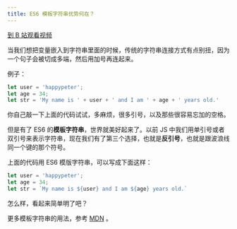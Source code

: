 ```yaml
---
title: ES6 模板字符串优势何在？
---
```


[到 B 站观看视频](https://www.bilibili.com/video/BV1RD4y127Df/)


当我们想把变量嵌入到字符串里面的时候，传统的字符串连接方式有点别扭，因为一个句子会被切成多端，然后用加号再连起来。

例子：

```js
let user = 'happypeter';
let age = 34;
let str = 'My name is ' + user + ' and I am ' + age + ' years old.'
```

你自己敲一下上面的代码试试，多麻烦，很多引号，以及那些很容易忘加的空格。

但是有了 ES6 的**模板字符串**，世界就美好起来了。以前 JS 中我们用单引号或者双引号来表示字符串，现在我们有了第三个选择，也就是**反引号**，也就是跟波浪线同一个键的那个符号。

上面的代码用 ES6 模版字符串，可以写成下面这样：

```js
let user = 'happypeter';
let age = 34;
let str = `My name is ${user} and I am ${age} years old.`
```

怎么样，看起来简单明了吧？

更多模板字符串的用法，参考 [MDN](https://developer.mozilla.org/en-US/docs/Web/JavaScript/Reference/Template_literals) 。
